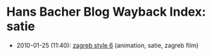 # Hans Bacher Blog Wayback Index: satie

* 2010-01-25 (11:40): [zagreb style 6](https://web.archive.org/web/https://one1more2time3.wordpress.com/2010/01/25/zagreb-film-5/) (animation, satie, zagreb film)